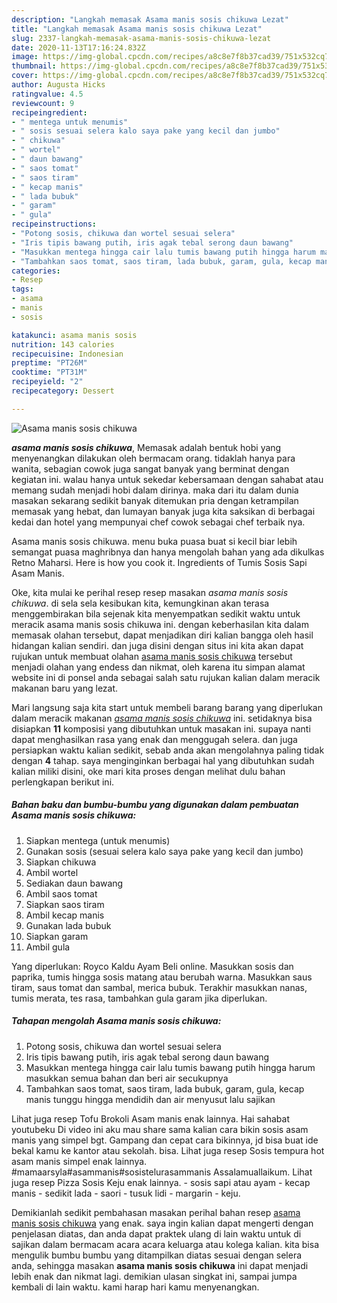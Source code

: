 ```yaml
---
description: "Langkah memasak Asama manis sosis chikuwa Lezat"
title: "Langkah memasak Asama manis sosis chikuwa Lezat"
slug: 2337-langkah-memasak-asama-manis-sosis-chikuwa-lezat
date: 2020-11-13T17:16:24.832Z
image: https://img-global.cpcdn.com/recipes/a8c8e7f8b37cad39/751x532cq70/asama-manis-sosis-chikuwa-foto-resep-utama.jpg
thumbnail: https://img-global.cpcdn.com/recipes/a8c8e7f8b37cad39/751x532cq70/asama-manis-sosis-chikuwa-foto-resep-utama.jpg
cover: https://img-global.cpcdn.com/recipes/a8c8e7f8b37cad39/751x532cq70/asama-manis-sosis-chikuwa-foto-resep-utama.jpg
author: Augusta Hicks
ratingvalue: 4.5
reviewcount: 9
recipeingredient:
- " mentega untuk menumis"
- " sosis sesuai selera kalo saya pake yang kecil dan jumbo"
- " chikuwa"
- " wortel"
- " daun bawang"
- " saos tomat"
- " saos tiram"
- " kecap manis"
- " lada bubuk"
- " garam"
- " gula"
recipeinstructions:
- "Potong sosis, chikuwa dan wortel sesuai selera"
- "Iris tipis bawang putih, iris agak tebal serong daun bawang"
- "Masukkan mentega hingga cair lalu tumis bawang putih hingga harum masukkan semua bahan dan beri air secukupnya"
- "Tambahkan saos tomat, saos tiram, lada bubuk, garam, gula, kecap manis tunggu hingga mendidih dan air menyusut lalu sajikan"
categories:
- Resep
tags:
- asama
- manis
- sosis

katakunci: asama manis sosis 
nutrition: 143 calories
recipecuisine: Indonesian
preptime: "PT26M"
cooktime: "PT31M"
recipeyield: "2"
recipecategory: Dessert

---
```



![Asama manis sosis chikuwa](https://img-global.cpcdn.com/recipes/a8c8e7f8b37cad39/751x532cq70/asama-manis-sosis-chikuwa-foto-resep-utama.jpg)

<b><i>asama manis sosis chikuwa</i></b>, Memasak adalah bentuk hobi yang menyenangkan dilakukan oleh bermacam orang. tidaklah hanya para wanita, sebagian cowok juga sangat banyak yang berminat dengan kegiatan ini. walau hanya untuk sekedar kebersamaan dengan sahabat atau memang sudah menjadi hobi dalam dirinya. maka dari itu dalam dunia masakan sekarang sedikit banyak ditemukan pria dengan ketrampilan memasak yang hebat, dan lumayan banyak juga kita saksikan di berbagai kedai dan hotel yang mempunyai chef cowok sebagai chef terbaik nya.

Asama manis sosis chikuwa. menu buka puasa buat si kecil biar lebih semangat puasa maghribnya dan hanya mengolah bahan yang ada dikulkas Retno Maharsi. Here is how you cook it. Ingredients of Tumis Sosis Sapi Asam Manis.

Oke, kita mulai ke perihal resep resep masakan <i>asama manis sosis chikuwa</i>. di sela sela kesibukan kita, kemungkinan akan terasa menggembirakan bila sejenak kita menyempatkan sedikit waktu untuk meracik asama manis sosis chikuwa ini. dengan keberhasilan kita dalam memasak olahan tersebut, dapat menjadikan diri kalian bangga oleh hasil hidangan kalian sendiri. dan juga disini dengan situs ini kita akan dapat rujukan untuk membuat olahan <u>asama manis sosis chikuwa</u> tersebut menjadi olahan yang endess dan nikmat, oleh karena itu simpan alamat website ini di ponsel anda sebagai salah satu rujukan kalian dalam meracik makanan baru yang lezat.


Mari langsung saja kita start untuk membeli barang barang yang diperlukan dalam meracik makanan <u><i>asama manis sosis chikuwa</i></u> ini. setidaknya bisa disiapkan <b>11</b> komposisi yang dibutuhkan untuk masakan ini. supaya nanti dapat menghasilkan rasa yang enak dan menggugah selera. dan juga persiapkan waktu kalian sedikit, sebab anda akan mengolahnya paling tidak dengan <b>4</b> tahap. saya menginginkan berbagai hal yang dibutuhkan sudah kalian miliki disini, oke mari kita proses dengan melihat dulu bahan perlengkapan berikut ini.

<!--inarticleads1-->

##### Bahan baku dan bumbu-bumbu yang digunakan dalam pembuatan Asama manis sosis chikuwa:

1. Siapkan  mentega (untuk menumis)
1. Gunakan  sosis (sesuai selera kalo saya pake yang kecil dan jumbo)
1. Siapkan  chikuwa
1. Ambil  wortel
1. Sediakan  daun bawang
1. Ambil  saos tomat
1. Siapkan  saos tiram
1. Ambil  kecap manis
1. Gunakan  lada bubuk
1. Siapkan  garam
1. Ambil  gula


Yang diperlukan: Royco Kaldu Ayam Beli online. Masukkan sosis dan paprika, tumis hingga sosis matang atau berubah warna. Masukkan saus tiram, saus tomat dan sambal, merica bubuk. Terakhir masukkan nanas, tumis merata, tes rasa, tambahkan gula garam jika diperlukan. 

<!--inarticleads2-->

##### Tahapan mengolah Asama manis sosis chikuwa:

1. Potong sosis, chikuwa dan wortel sesuai selera
1. Iris tipis bawang putih, iris agak tebal serong daun bawang
1. Masukkan mentega hingga cair lalu tumis bawang putih hingga harum masukkan semua bahan dan beri air secukupnya
1. Tambahkan saos tomat, saos tiram, lada bubuk, garam, gula, kecap manis tunggu hingga mendidih dan air menyusut lalu sajikan


Lihat juga resep Tofu Brokoli Asam manis enak lainnya. Hai sahabat youtubeku Di video ini aku mau share sama kalian cara bikin sosis asam manis yang simpel bgt. Gampang dan cepat cara bikinnya, jd bisa buat ide bekal kamu ke kantor atau sekolah. bisa. Lihat juga resep Sosis tempura hot asam manis simpel enak lainnya. #mamaarsyla#asammanis#sosistelurasammanis Assalamuallaikum. Lihat juga resep Pizza Sosis Keju enak lainnya. - sosis sapi atau ayam - kecap manis - sedikit lada - saori - tusuk lidi - margarin - keju. 

Demikianlah sedikit pembahasan masakan perihal bahan resep <u>asama manis sosis chikuwa</u> yang enak. saya ingin kalian dapat mengerti dengan penjelasan diatas, dan anda dapat praktek ulang di lain waktu untuk di sajikan dalam bermacam acara acara keluarga atau kolega kalian. kita bisa mengulik bumbu bumbu yang ditampilkan diatas sesuai dengan selera anda, sehingga masakan <b>asama manis sosis chikuwa</b> ini dapat menjadi lebih enak dan nikmat lagi. demikian ulasan singkat ini, sampai jumpa kembali di lain waktu. kami harap hari kamu menyenangkan.
